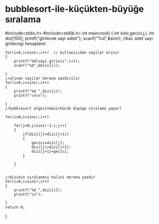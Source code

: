 # bubblesort-ile-küçükten-büyüğe sıralama


#include<stdio.h>
#include<stdlib.h>
int main(void)
{
	int sinir,gecici,j,i;
	int dizi[100];
	printf("girilecek sayi adeti");
	scanf("%d",&sinir);      //kac adet sayi girilecegi hesaplanir
	
	for(i=0;i<sinir;i++)  // kullanicidan sayilar alinir
	{
		printf("%d)sayi giriniz",i+1);
		scanf("%d",&dizi[i]);
		
	}
	//alinan sayilar ekrana yazdirilir
	for(i=0;i<sinir;i++)
	{
		printf("%d ",dizi[i]);
		printf("\n\n");
	
	}
	//bubblesort algoritmasi(kücük büyüge siralama yapar)

	for(i=0;i<sinir;i++)
	
		for(j=0;j<sinir-1-i;j++)
		{
			if(dizi[j]>dizi[j+1])
			{
				gecici=dizi[j];
				dizi[j]=dizi[j+1];
				dizi[j+1]=gecici;
			}
			
		}
	

	//dizinin siralanmis halini ekrana yazdir
	for(i=0;i<sinir;i++)
	{
		printf("%d ",dizi[i]);
		printf("\n");
		
	}
	return 0;
}
